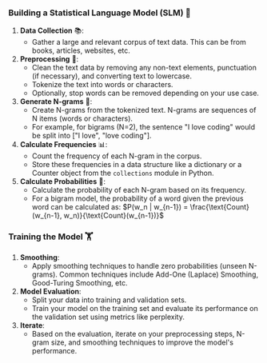 ### Building a Statistical Language Model (SLM) 🧠

1. **Data Collection** 📚:
    - Gather a large and relevant corpus of text data. This can be from books, articles, websites, etc.
2. **Preprocessing** 🧹:
    - Clean the text data by removing any non-text elements, punctuation (if necessary), and converting text to lowercase.
    - Tokenize the text into words or characters.
    - Optionally, stop words can be removed depending on your use case.
3. **Generate N-grams** 🔄:
    - Create N-grams from the tokenized text. N-grams are sequences of N items (words or characters).
    - For example, for bigrams (N=2), the sentence "I love coding" would be split into ["I love", "love coding"].
4. **Calculate Frequencies** 📊:
    - Count the frequency of each N-gram in the corpus.
    - Store these frequencies in a data structure like a dictionary or a Counter object from the `collections` module in Python.
5. **Calculate Probabilities** 🔢:
    - Calculate the probability of each N-gram based on its frequency.
    - For a bigram model, the probability of a word given the previous word can be calculated as:
    $P(w_n | w_{n-1}) = \frac{\text{Count}(w_{n-1}, w_n)}{\text{Count}(w_{n-1})}$

### Training the Model 🏋️

1. **Smoothing**:
    - Apply smoothing techniques to handle zero probabilities (unseen N-grams). Common techniques include Add-One (Laplace) Smoothing, Good-Turing Smoothing, etc.
2. **Model Evaluation**:
    - Split your data into training and validation sets.
    - Train your model on the training set and evaluate its performance on the validation set using metrics like perplexity.
3. **Iterate**:
    - Based on the evaluation, iterate on your preprocessing steps, N-gram size, and smoothing techniques to improve the model's performance.

